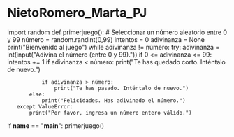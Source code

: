 # NietoRomero_Marta_PJ
import random
def primerjuego():
    # Seleccionar un número aleatorio entre 0 y 99
    número = random.randint(0,99)
    intentos = 0
    adivinanza = None
    print("Bienvenido al juego")
    while adivinanza != número:
       try: 
           adivinanza = int(input("Adivina el número (entre 0 y 99)."))
           if 0 <= adivinanza <= 99:
               intentos += 1
               if adivinanza < número:
                   print("Te has quedado corto. Inténtalo de nuevo.")

               if adivinanza > número:
                   print("Te has pasado. Inténtalo de nuevo.")
           else: 
               print("Felicidades. Has adivinado el número.")
       except ValueError:
           print("Por favor, ingresa un número entero válido.")
if __name__ == "__main__":
    primerjuego()
